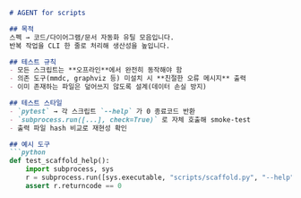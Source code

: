 ```markdown
# AGENT for scripts

## 목적
스펙 → 코드/다이어그램/문서 자동화 유틸 모음입니다.  
반복 작업을 CLI 한 줄로 처리해 생산성을 높입니다.

## 테스트 규칙
- 모든 스크립트는 **오프라인**에서 완전히 동작해야 함  
- 의존 도구(mmdc, graphviz 등) 미설치 시 **친절한 오류 메시지** 출력  
- 이미 존재하는 파일은 덮어쓰지 않도록 설계(데이터 손실 방지)

## 테스트 스타일
- `pytest` → 각 스크립트 `--help` 가 0 종료코드 반환  
- `subprocess.run([...], check=True)` 로 자체 호출해 smoke-test  
- 출력 파일 hash 비교로 재현성 확인

## 예시 도구
```python
def test_scaffold_help():
    import subprocess, sys
    r = subprocess.run([sys.executable, "scripts/scaffold.py", "--help"])
    assert r.returncode == 0